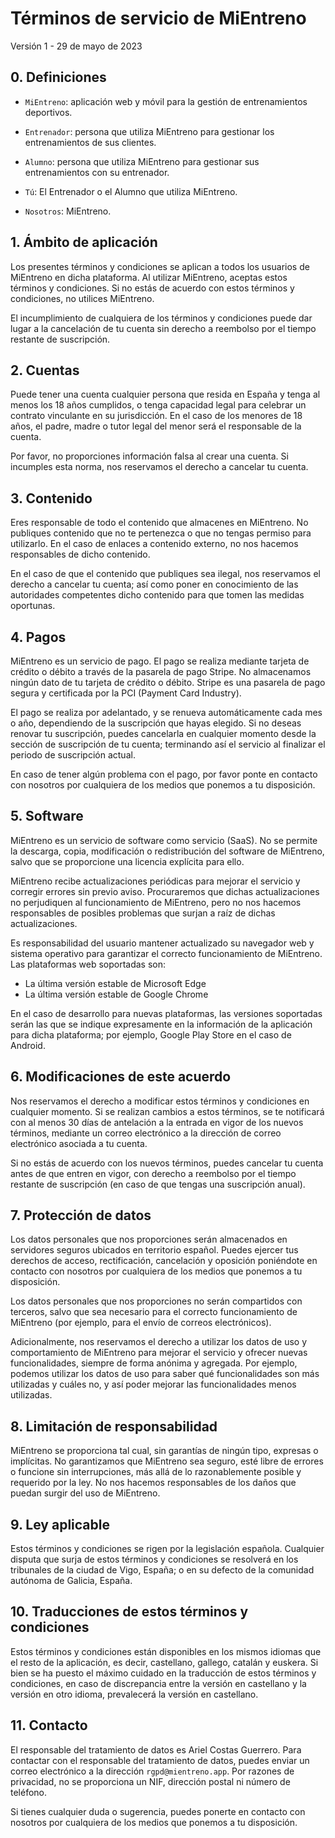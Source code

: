 # Términos de servicio de MiEntreno

Versión 1 - 29 de mayo de 2023

## 0. Definiciones

- `MiEntreno`: aplicación web y móvil para la gestión de entrenamientos deportivos.

- `Entrenador`: persona que utiliza MiEntreno para gestionar los entrenamientos de sus clientes.

- `Alumno`: persona que utiliza MiEntreno para gestionar sus entrenamientos con su entrenador.

- `Tú`: El Entrenador o el Alumno que utiliza MiEntreno.

- `Nosotros`: MiEntreno.

## 1. Ámbito de aplicación

Los presentes términos y condiciones se aplican a todos los usuarios de MiEntreno en dicha plataforma. Al utilizar MiEntreno, aceptas estos términos y condiciones. Si no estás de acuerdo con estos términos y condiciones, no utilices MiEntreno.

El incumplimiento de cualquiera de los términos y condiciones puede dar lugar a la cancelación de tu cuenta sin derecho a reembolso por el tiempo restante de suscripción.

## 2. Cuentas

Puede tener una cuenta cualquier persona que resida en España y tenga al menos los 18 años cumplidos, o tenga capacidad legal para celebrar un contrato vinculante en su jurisdicción. En el caso de los menores de 18 años, el padre, madre o tutor legal del menor será el responsable de la cuenta.

Por favor, no proporciones información falsa al crear una cuenta. Si incumples esta norma, nos reservamos el derecho a cancelar tu cuenta.

## 3. Contenido

Eres responsable de todo el contenido que almacenes en MiEntreno. No publiques contenido que no te pertenezca o que no tengas permiso para utilizarlo. En el caso de enlaces a contenido externo, no nos hacemos responsables de dicho contenido.

En el caso de que el contenido que publiques sea ilegal, nos reservamos el derecho a cancelar tu cuenta; así como poner en conocimiento de las autoridades competentes dicho contenido para que tomen las medidas oportunas.

## 4. Pagos

MiEntreno es un servicio de pago. El pago se realiza mediante tarjeta de crédito o débito a través de la pasarela de pago Stripe. No almacenamos ningún dato de tu tarjeta de crédito o débito. Stripe es una pasarela de pago segura y certificada por la PCI (Payment Card Industry).

El pago se realiza por adelantado, y se renueva automáticamente cada mes o año, dependiendo de la suscripción que hayas elegido. Si no deseas renovar tu suscripción, puedes cancelarla en cualquier momento desde la sección de suscripción de tu cuenta; terminando así el servicio al finalizar el periodo de suscripción actual.

En caso de tener algún problema con el pago, por favor ponte en contacto con nosotros por cualquiera de los medios que ponemos a tu disposición.

## 5. Software

MiEntreno es un servicio de software como servicio (SaaS). No se permite la descarga, copia, modificación o redistribución del software de MiEntreno, salvo que se proporcione una licencia explícita para ello.

MiEntreno recibe actualizaciones periódicas para mejorar el servicio y corregir errores sin previo aviso. Procuraremos que dichas actualizaciones no perjudiquen al funcionamiento de MiEntreno, pero no nos hacemos responsables de posibles problemas que surjan a raíz de dichas actualizaciones.

Es responsabilidad del usuario mantener actualizado su navegador web y sistema operativo para garantizar el correcto funcionamiento de MiEntreno. Las plataformas web soportadas son:

- La última versión estable de Microsoft Edge
- La última versión estable de Google Chrome

En el caso de desarrollo para nuevas plataformas, las versiones soportadas serán las que se indique expresamente en la información de la aplicación para dicha plataforma; por ejemplo, Google Play Store en el caso de Android.

## 6. Modificaciones de este acuerdo

Nos reservamos el derecho a modificar estos términos y condiciones en cualquier momento. Si se realizan cambios a estos términos, se te notificará con al menos 30 días de antelación a la entrada en vigor de los nuevos términos, mediante un correo electrónico a la dirección de correo electrónico asociada a tu cuenta.

Si no estás de acuerdo con los nuevos términos, puedes cancelar tu cuenta antes de que entren en vigor, con derecho a reembolso por el tiempo restante de suscripción (en caso de que tengas una suscripción anual).

## 7. Protección de datos

Los datos personales que nos proporciones serán almacenados en servidores seguros ubicados en territorio español. Puedes ejercer tus derechos de acceso, rectificación, cancelación y oposición poniéndote en contacto con nosotros por cualquiera de los medios que ponemos a tu disposición.

Los datos personales que nos proporciones no serán compartidos con terceros, salvo que sea necesario para el correcto funcionamiento de MiEntreno (por ejemplo, para el envío de correos electrónicos).

Adicionalmente, nos reservamos el derecho a utilizar los datos de uso y comportamiento de MiEntreno para mejorar el servicio y ofrecer nuevas funcionalidades, siempre de forma anónima y agregada. Por ejemplo, podemos utilizar los datos de uso para saber qué funcionalidades son más utilizadas y cuáles no, y así poder mejorar las funcionalidades menos utilizadas.

## 8. Limitación de responsabilidad

MiEntreno se proporciona tal cual, sin garantías de ningún tipo, expresas o implícitas. No garantizamos que MiEntreno sea seguro, esté libre de errores o funcione sin interrupciones, más allá de lo razonablemente posible y requerido por la ley. No nos hacemos responsables de los daños que puedan surgir del uso de MiEntreno.

## 9. Ley aplicable

Estos términos y condiciones se rigen por la legislación española. Cualquier disputa que surja de estos términos y condiciones se resolverá en los tribunales de la ciudad de Vigo, España; o en su defecto de la comunidad autónoma de Galicia, España.

## 10. Traducciones de estos términos y condiciones

Estos términos y condiciones están disponibles en los mismos idiomas que el resto de la aplicación, es decir, castellano, gallego, catalán y euskera. Si bien se ha puesto el máximo cuidado en la traducción de estos términos y condiciones, en caso de discrepancia entre la versión en castellano y la versión en otro idioma, prevalecerá la versión en castellano.

## 11. Contacto

El responsable del tratamiento de datos es Ariel Costas Guerrero. Para contactar con el responsable del tratamiento de datos, puedes enviar un correo electrónico a la dirección `rgpd@mientreno.app`. Por razones de privacidad, no se proporciona un NIF, dirección postal ni número de teléfono.

Si tienes cualquier duda o sugerencia, puedes ponerte en contacto con nosotros por cualquiera de los medios que ponemos a tu disposición.

